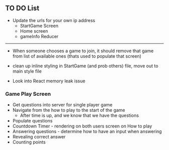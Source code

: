 ## TO DO List

* Update the urls for your own ip address
  * StartGame Screen
  * Home screen
  * gameInfo Reducer

***************************

* When someone chooses a game to join, it should remove that game from list of available ones (thats used to populate that screen)


* clean up inline styling in StartGame (and prob others) file, move out to main style file


* Look into React memory leak issue



### Game Play Screen
* Get questions into server for single player game
* Navigate from the how to play to the start of the game
  * After time is up, and we know that we have the questions
* Populate questions
* Countdown Timer - rendering on both users screen on How to play
* Answering questions - determine how to have an input when answering
* Revealing correct answer
* Counting points

